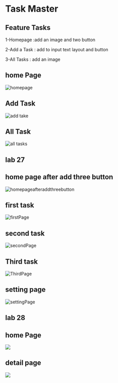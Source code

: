 # Task Master

## Feature Tasks

1-Homepage :add an image and two button

2-Add a Task : add to input text layout and button

3-All Tasks : add an image 



## home Page

![homepage](screenshots/homepage.png)

## Add Task

![add take](screenshots/addtask.png)

## All Task

![all tasks](screenshots/alltask.png)

## lab 27

## home page after add three button

![homepageafteraddthreebutton](screenshots/homepageAfteraddthreeButton.png)

## first task

![firstPage](screenshots/firstTasks.png)

## second task

![secondPage](screenshots/secondTasks.png)

## Third task

![ThirdPage](screenshots/thirdTask.png)

## setting page

![settingPage](screenshots/settingPage.ong.png)

## lab 28

## home Page

![](screenshots/homepageRecyclerview.png)

## detail page

![](screenshots/detailPageAfterclick.png)
